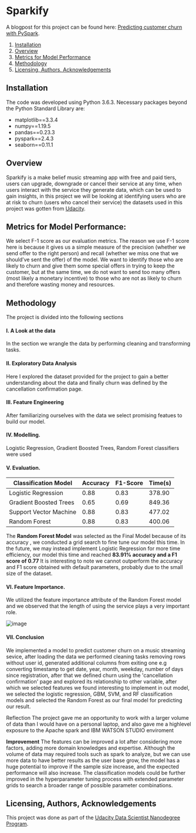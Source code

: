 # Sparkify
A blogpost for this project can be found here: [Predicting customer churn with PySpark](https://tamuno-omi.medium.com/predicting-user-churn-with-pyspark-8e925248759).


1. [Installation](#installation)
2. [Overview](#overview)
3. [Metrics for Model Performance](#metrics-for-model-performance)
4. [Methodology](#methodology)
5. [Licensing, Authors, Acknowledgements](#licensing-authors-acknowledgements)

## Installation
The code was developed using Python 3.6.3. Necessary packages beyond the Python Standard Library are:

* matplotlib==3.3.4
* numpy==1.19.5
* pandas==0.23.3
* pyspark==2.4.3
* seaborn==0.11.1 


## Overview

Sparkify is a make belief music streaming app with free and paid tiers, users can upgrade, downgrade or cancel their service at any time, when users interact with the service they generate data, which can be used to gain insights, in this project we will be looking at identifying users who are at risk to churn (users who cancel their service) the datasets used in this project was gotten from [Udacity](https://www.udacity.com/).

## Metrics for Model Performance:

We select F-1 score as our evaluation metrics. The reason we use F-1 score here is because it gives us a simple measure of the precision (whether we send offer to the right person) and recall (whether we miss one that we should’ve sent the offer) of the model. We want to identify those who are likely to churn and give them some special offers in trying to keep the customer, but at the same time, we do not want to send too many offers (most likely a monetary incentive) to those who are not as likely to churn and therefore wasting money and resources.

## Methodology 

The project is divided into the following sections
#### I. A Look at the data
In the section we wrangle the data by performing cleaning and transforming tasks.

#### II. Exploratory Data Analysis
Here I explored the dataset provided for the project to gain a better understanding about the data and finally churn was defined by the cancellation confirmation page.

#### III. Feature Engineering
After familiarizing ourselves with the data we select promising featues to build our model.

#### IV. Modelling.
Logistic Regression, Gradient Boosted Trees, Random Forest classifiers were used

#### V. Evaluation.

| **Classification Model** | **Accuracy** | **F1-Score** | **Time(s)** |
|--------------------------|--------------|--------------|-------------|
| Logistic Regression      | 0.88         | 0.83         | 378.90      |
| Gradient Boosted Trees   | 0.65         | 0.69         | 849.36      |
| Support Vector Machine   | 0.88         | 0.83         | 477.02      |
| Random Forest            | 0.88         | 0.83         | 400.06      |

The **Random Forest Model** was selected as the Final Model because of its accuracy , we conducted a grid search to fine tune our model this time. In the future, we may instead implement Logistic Regression for more time efficiency, our model this time and reached **83.91% accuracy and a F1 score of 0.77** It is interesting to note we cannot outperform the accuracy and F1 score obtained with default parameters, probably due to the small size of the dataset.

#### VI. Feature Importance.
We utilized the feature importance attribute of the Random Forest model and we observed that the length of using the service plays a very important role.


![image](https://user-images.githubusercontent.com/39832553/113281035-fc66fb80-92dc-11eb-9ed4-550b35a375bd.png)

#### VII. Conclusion
We implemented a model to predict customer churn on a music streaming sevice, after loading the data we performed cleaning tasks removing rows without user id, generated additional columns from exiting one e.g converting timestamp to get date, year, month, weekday, number of days since registration, after that we defined churn using the 'cancellation confirmation' page and explored its relationship to other variable, after which we selected features we found interesting to implement in out model, we selected the logistic regression, GBM, SVM, and RF classification models and selected the Random Forest as our final model for predicting our result.

Reflection The project gave me an opportunity to work with a larger volume of data than I would have on a personal laptop, and also gave me a highlevel exposure to the Apache spark and IBM WATSON STUDIO enviroment

**Improvement**
The features can be improved a lot after considering more factors, adding more domain knowledges and expertise. Although the volume of data may required tools such as spark to analyze, but we can use more data to have better results as the user base grow, the model has a huge potential to improve if the sample size increase, and the expected performance will also increase. The classification models could be further improved in the hyperparameter tuning process with extended parameter grids to search a broader range of possible parameter combinations.

## Licensing, Authors, Acknowledgements

This project was done as part of the [Udacity Data Scientist Nanodegree Program](https://www.udacity.com/course/data-scientist-nanodegree--nd025).
